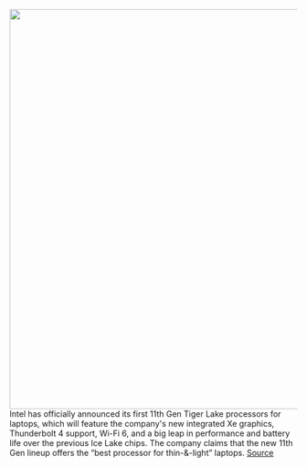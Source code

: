 <img src='https://cdn.vox-cdn.com/thumbor/fHOdv3_24wX32WW--pJiOJlZET4=/0x0:1746x1016/1200x800/filters:focal(734x369:1012x647)/cdn.vox-cdn.com/uploads/chorus_image/image/67342338/Untitled.0.png' width='700px' /><br/>
Intel has officially announced its first 11th Gen Tiger Lake processors for laptops, which will feature the company's new integrated Xe graphics, Thunderbolt 4 support, Wi-Fi 6, and a big leap in performance and battery life over the previous Ice Lake chips. The company claims that the new 11th Gen lineup offers the “best processor for thin-&-light” laptops.
<a href='https://www.theverge.com/2020/9/2/21408718/intel-11th-gen-tiger-lake-cpu-processor-announcement-laptops-fall'> Source <a/>